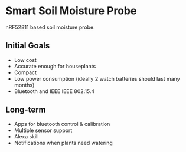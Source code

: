 # Smart Soil Moisture Probe
nRF52811 based soil moisture probe.

## Initial Goals

- Low cost
- Accurate enough for houseplants
- Compact
- Low power consumption (ideally 2 watch batteries should last many months)
- Bluetooth and IEEE IEEE 802.15.4

## Long-term

- Apps for bluetooth control & calibration
- Multiple sensor support
- Alexa skill
- Notifications when plants need watering
